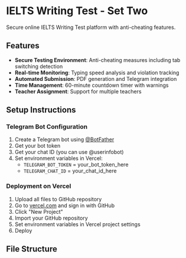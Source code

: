 # IELTS Writing Test - Set Two

Secure online IELTS Writing Test platform with anti-cheating features.

## Features

- **Secure Testing Environment**: Anti-cheating measures including tab switching detection
- **Real-time Monitoring**: Typing speed analysis and violation tracking
- **Automated Submission**: PDF generation and Telegram integration
- **Time Management**: 60-minute countdown timer with warnings
- **Teacher Assignment**: Support for multiple teachers

## Setup Instructions

### Telegram Bot Configuration

1. Create a Telegram bot using [@BotFather](https://t.me/BotFather)
2. Get your bot token
3. Get your chat ID (you can use @userinfobot)
4. Set environment variables in Vercel:
   - `TELEGRAM_BOT_TOKEN` = your_bot_token_here
   - `TELEGRAM_CHAT_ID` = your_chat_id_here

### Deployment on Vercel

1. Upload all files to GitHub repository
2. Go to [vercel.com](https://vercel.com) and sign in with GitHub
3. Click "New Project"
4. Import your GitHub repository
5. Set environment variables in Vercel project settings
6. Deploy

## File Structure
